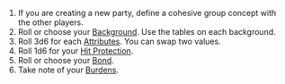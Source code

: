 
1. If you are creating a new party, define a cohesive group concept with the other players.
2. Roll or choose your [Background](backgrounds/). Use the tables on each background.
3. Roll 3d6 for each [Attributes](#attributes). You can swap two values.
4. Roll 1d6 for your [Hit Protection](#hit-protection).
5. Roll or choose your [Bond](#bonds).
6. Take note of your [Burdens](#burdens).
